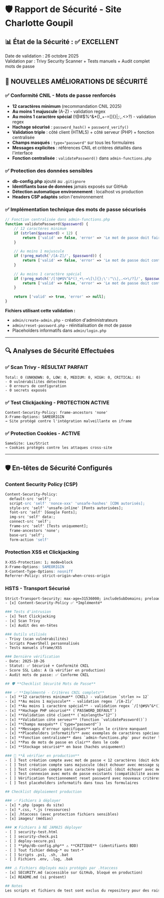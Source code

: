 # 🛡️ Rapport de Sécurité - Site Charlotte Goupil

## 📊 État de la Sécurité : ✅ EXCELLENT

Date de validation : 26 octobre 2025  
Validation par : Trivy Security Scanner + Tests manuels + Audit complet mots de passe

## 🔐 **NOUVELLES AMÉLIORATIONS DE SÉCURITÉ**

### ✅ **Conformité CNIL - Mots de passe renforcés**
- **12 caractères minimum** (recommandation CNIL 2025)
- **Au moins 1 majuscule** (A-Z) - validation regex
- **Au moins 1 caractère spécial** (!@#$%^&*()_+-=[]{}|;:,.<>?) - validation regex
- **Hachage sécurisé** : `password_hash()` + `password_verify()`  
- **Validation triple** : côté client (HTML5) + côté serveur (PHP) + fonction centralisée
- **Champs masqués** : `type="password"` sur tous les formulaires
- **Messages explicites** : références CNIL et critères détaillés dans l'interface
- **Fonction centralisée** : `validatePassword()` dans `admin-functions.php`

### ✅ **Protection des données sensibles**
- **db-config.php** ajouté au `.gitignore` 
- **Identifiants base de données** jamais exposés sur GitHub
- **Détection automatique environnement** : localhost vs production
- **Headers CSP adaptés** selon l'environnement

### ✅ **Implémentation technique des mots de passe sécurisés**
```php
// Fonction centralisée dans admin-functions.php
function validatePassword($password) {
    // 12 caractères minimum
    if (strlen($password) < 12) {
        return ['valid' => false, 'error' => 'Le mot de passe doit faire au moins 12 caractères (exigence CNIL).'];
    }
    
    // Au moins 1 majuscule
    if (!preg_match('/[A-Z]/', $password)) {
        return ['valid' => false, 'error' => 'Le mot de passe doit contenir au moins 1 majuscule.'];
    }
    
    // Au moins 1 caractère spécial
    if (!preg_match('/[!@#$%^&*()_+\-=\[\]{};\':"\\|,.<>\/?]/', $password)) {
        return ['valid' => false, 'error' => 'Le mot de passe doit contenir au moins 1 caractère spécial (!@#$%^&*()_+-=[]{}|;:,.<>?).'];
    }
    
    return ['valid' => true, 'error' => null];
}
```

**Fichiers utilisant cette validation :**
- `admin/create-admin.php` - création d'administrateurs
- `admin/reset-password.php` - réinitialisation de mot de passe
- Placeholders informatifs dans `admin/login.php`

---

## 🔍 Analyses de Sécurité Effectuées

### ✅ **Scan Trivy - RÉSULTAT PARFAIT**
```
Total: 0 (UNKNOWN: 0, LOW: 0, MEDIUM: 0, HIGH: 0, CRITICAL: 0)
- 0 vulnérabilités détectées
- 0 erreurs de configuration 
- 0 secrets exposés
```

### ✅ **Test Clickjacking - PROTECTION ACTIVE**
```
Content-Security-Policy: frame-ancestors 'none'
X-Frame-Options: SAMEORIGIN
→ Site protégé contre l'intégration malveillante en iframe
```

### ✅ **Protection Cookies - ACTIVE**
```
SameSite: Lax/Strict
→ Cookies protégés contre les attaques cross-site
```

---

## 🛡️ En-têtes de Sécurité Configurés

### **Content Security Policy (CSP)**
```apache
Content-Security-Policy: 
  default-src 'self';
  script-src 'self' 'nonce-xxx' 'unsafe-hashes' [CDN autorisés];
  style-src 'self' 'unsafe-inline' [Fonts autorisées];
  font-src 'self' [Google Fonts];
  img-src 'self' data:;
  connect-src 'self';
  frame-src 'self' [Tests uniquement];
  frame-ancestors 'none';
  base-uri 'self';
  form-action 'self'
```

### **Protection XSS et Clickjacking**
```apache
X-XSS-Protection: 1; mode=block
X-Frame-Options: SAMEORIGIN
X-Content-Type-Options: nosniff
Referrer-Policy: strict-origin-when-cross-origin
```

### **HSTS - Transport Sécurisé**
```apache
Strict-Transport-Security: max-age=31536000; includeSubDomains; preload
- [x] Content-Security-Policy ✅ *Implémenté*

### Tests d'intrusion
- [x] Test Clickjacking
- [x] Scan Trivy
- [x] Audit des en-têtes

### Outils utilisés
- Trivy (scan vulnérabilités)
- Scripts PowerShell personnalisés
- Tests manuels iframe/XSS

### Dernière vérification
- Date: 2025-10-26
- Statut: ✅ Sécurisé + Conformité CNIL
- Score SSL Labs: A (à vérifier en production)
- Audit mots de passe: ✅ Conforme CNIL

## 🛡️ **Checklist Sécurité Mots de Passe**

### ✅ **Implémenté - Critères CNIL complets**
- [x] **12 caractères minimum** (CNIL) - validation `strlen >= 12`
- [x] **Au moins 1 majuscule** - validation regex `/[A-Z]/`
- [x] **Au moins 1 caractère spécial** - validation regex `/[!@#$%^&*()_+\-=\[\]{};':"\\|,.<>\/?]/`
- [x] **Hachage PHP sécurisé** (`PASSWORD_DEFAULT`)
- [x] **Validation côté client** (`minlength="12"`)  
- [x] **Validation côté serveur** (fonction `validatePassword()`)
- [x] **Champs masqués** (`type="password"`)
- [x] **Messages d'erreur spécifiques** selon le critère manquant
- [x] **Placeholders informatifs** avec exemples de caractères spéciaux
- [x] **Fonction centralisée** dans `admin-functions.php` pour éviter la duplication
- [x] **Pas de mots de passe en clair** dans le code
- [x] **Stockage sécurisé** en base (hachés uniquement)

### 🔄 **À vérifier en production**
- [ ] Test création compte avec mot de passe < 12 caractères (doit échouer)
- [ ] Test création compte sans majuscule (doit échouer avec message spécifique)
- [ ] Test création compte sans caractère spécial (doit échouer avec message spécifique)
- [ ] Test connexion avec mots de passe existants (compatibilité ascendante)
- [ ] Vérification fonctionnement reset password avec nouveaux critères
- [ ] Test placeholders informatifs dans tous les formulaires

## Checklist déploiement production

### ✅ Fichiers à déployer
- [x] *.php (pages du site)
- [x] *.css, *.js (ressources)
- [x] .htaccess (avec protection fichiers sensibles)
- [x] images/ (médias)

### ❌ Fichiers à NE JAMAIS déployer
- [ ] security-test.html
- [ ] security-check.ps1
- [ ] deploy-secure.ps1
- [ ] **php/db-config.php** ⚠️ **CRITIQUE** (identifiants BDD)
- [ ] Tout fichier debug-* ou test-*
- [ ] Scripts .ps1, .sh, .bat
- [ ] Fichiers .env, .log, .bak

### ⚠️ Fichiers déployés mais protégés par .htaccess
- [x] SECURITY.md (accessible sur GitHub, bloqué en production)
- [x] README.md (si présent)

## Notes
Les scripts et fichiers de test sont exclus du repository pour des raisons de sécurité.